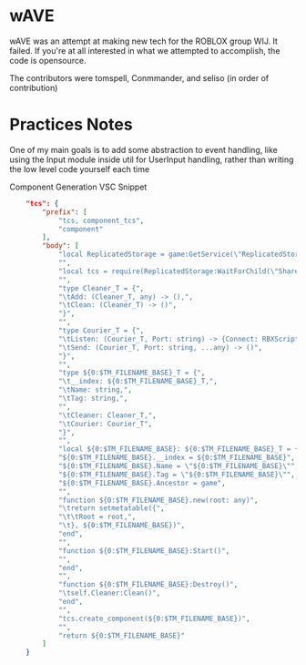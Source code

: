 # wAVE
wAVE was an attempt at making new tech for the ROBLOX group WIJ. It failed. If you're at all interested in what we attempted to accomplish, the code is opensource.

The contributors were tomspell, Conmmander, and seliso (in order of contribution)

# Practices Notes

One of my main goals is to add some abstraction to event handling, like using the Input module inside util for UserInput handling, rather than writing the low level code yourself each time

Component Generation VSC Snippet
```json
	"tcs": {
		"prefix": [
			"tcs, component_tcs",
			"component"
		],
		"body": [
			"local ReplicatedStorage = game:GetService(\"ReplicatedStorage\")",
			"",
			"local tcs = require(ReplicatedStorage:WaitForChild(\"Shared\"):WaitForChild(\"tcs\"))",
			"",
			"type Cleaner_T = {",
			"\tAdd: (Cleaner_T, any) -> (),",
			"\tClean: (Cleaner_T) -> ()",
			"}",
			"",
			"type Courier_T = {",
			"\tListen: (Courier_T, Port: string) -> {Connect: RBXScriptSignal},",
			"\tSend: (Courier_T, Port: string, ...any) -> ()",
			"}",
			"",
			"type ${0:$TM_FILENAME_BASE}_T = {",
			"\t__index: ${0:$TM_FILENAME_BASE}_T,",
			"\tName: string,",
			"\tTag: string,",
			"",
			"\tCleaner: Cleaner_T,",
			"\tCourier: Courier_T",
			"}",
			"",
			"local ${0:$TM_FILENAME_BASE}: ${0:$TM_FILENAME_BASE}_T = {}",
			"${0:$TM_FILENAME_BASE}.__index = ${0:$TM_FILENAME_BASE}",
			"${0:$TM_FILENAME_BASE}.Name = \"${0:$TM_FILENAME_BASE}\"",
			"${0:$TM_FILENAME_BASE}.Tag = \"${0:$TM_FILENAME_BASE}\"",
			"${0:$TM_FILENAME_BASE}.Ancestor = game",
			"",
			"function ${0:$TM_FILENAME_BASE}.new(root: any)",
			"\treturn setmetatable({",
			"\t\tRoot = root,",
			"\t}, ${0:$TM_FILENAME_BASE})",
			"end",
			"",
			"function ${0:$TM_FILENAME_BASE}:Start()",
			"",
			"end",
			"",
			"function ${0:$TM_FILENAME_BASE}:Destroy()",
			"\tself.Cleaner:Clean()",
			"end",
			"",
			"tcs.create_component(${0:$TM_FILENAME_BASE})",
			"",
			"return ${0:$TM_FILENAME_BASE}"
		]
	}
```